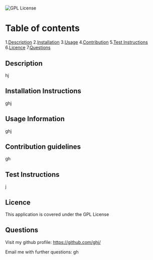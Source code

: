 # <ghjg>
![GPL License](https://img.shields.io/badge/License-https://img.shields.io/badge/License-GPLv3-blue.svg)

# Table of contents
1.[Description](#description)
2.[Installation](#Installation-Instructions)
3.[Usage](#Usage-Information)
4.[Contribution](#Contribution-guidelines)
5.[Test Instructions](#test-Instructions)
6.[Licence](#Licence)
7.[Questions](#Questions)

## Description

hj

## Installation Instructions

ghj

## Usage Information

ghj

## Contribution guidelines

gh

## Test Instructions

j

## Licence

This application is covered under the GPL License

## Questions

Visit my github profile: https://github.com/ghj/

Email me with further questions: gh